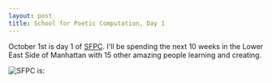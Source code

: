 ```yaml
---
layout: post
title: School for Poetic Computation, Day 1
---
```


October 1st is day 1 of [SFPC](sfpc.io). I'll be spending the next 10 weeks in the Lower East Side of Manhattan with 15 other amazing people learning and creating. 

![SFPC is:](https://lh6.googleusercontent.com/-qGagcnQQfQg/VDSxBUabM4I/AAAAAAAAYX4/ioiUO4L8Pjk/w782-h326-no/Screen%2BShot%2B2014-10-07%2Bat%2B11.34.47%2BPM.png)
